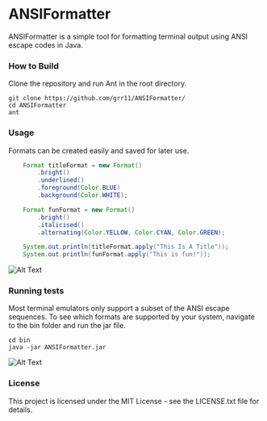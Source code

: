 # ANSIFormatter
ANSIFormatter is a simple tool for formatting terminal output using ANSI escape codes in Java.

### How to Build
Clone the repository and run Ant in the root directory. 
```
git clone https://github.com/grr11/ANSIFormatter/
cd ANSIFormatter
ant
```
### Usage
Formats can be created easily and saved for later use.
```java
    Format titleFormat = new Format()
        .bright()
        .underlined()
        .foreground(Color.BLUE)
        .background(Color.WHITE);

    Format funFormat = new Format()
        .bright()
        .italicised()
        .alternating(Color.YELLOW, Color.CYAN, Color.GREEN);

    System.out.println(titleFormat.apply("This Is A Title"));
    System.out.println(funFormat.apply("This is fun!"));
```
![Alt Text](http://i.imgur.com/NpOisCB.png)
### Running tests
Most terminal emulators only support a subset of the ANSI escape sequences. To see which formats are supported by your system, navigate to the bin folder and run the jar file.
```
cd bin
java -jar ANSIFormatter.jar
```
![Alt Text](http://i.imgur.com/LY47FxN.png)

### License

This project is licensed under the MIT License - see the LICENSE.txt file for details.

